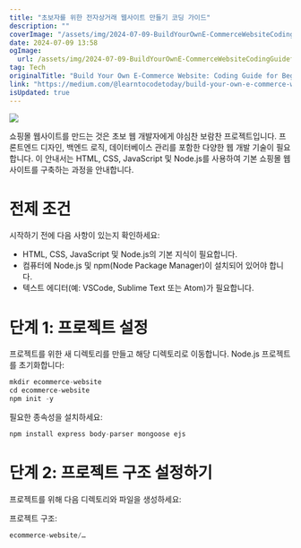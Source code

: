 ```yaml
---
title: "초보자를 위한 전자상거래 웹사이트 만들기 코딩 가이드"
description: ""
coverImage: "/assets/img/2024-07-09-BuildYourOwnE-CommerceWebsiteCodingGuideforBeginners_0.png"
date: 2024-07-09 13:58
ogImage: 
  url: /assets/img/2024-07-09-BuildYourOwnE-CommerceWebsiteCodingGuideforBeginners_0.png
tag: Tech
originalTitle: "Build Your Own E-Commerce Website: Coding Guide for Beginners"
link: "https://medium.com/@learntocodetoday/build-your-own-e-commerce-website-coding-guide-for-beginners-30597335bffa"
isUpdated: true
---
```




<img src="/assets/img/2024-07-09-BuildYourOwnE-CommerceWebsiteCodingGuideforBeginners_0.png" />

쇼핑몰 웹사이트를 만드는 것은 초보 웹 개발자에게 야심찬 보람찬 프로젝트입니다. 프론트엔드 디자인, 백엔드 로직, 데이터베이스 관리를 포함한 다양한 웹 개발 기술이 필요합니다. 이 안내서는 HTML, CSS, JavaScript 및 Node.js를 사용하여 기본 쇼핑몰 웹사이트를 구축하는 과정을 안내합니다.

# 전제 조건

시작하기 전에 다음 사항이 있는지 확인하세요:

<div class="content-ad"></div>

- HTML, CSS, JavaScript 및 Node.js의 기본 지식이 필요합니다.
- 컴퓨터에 Node.js 및 npm(Node Package Manager)이 설치되어 있어야 합니다.
- 텍스트 에디터(예: VSCode, Sublime Text 또는 Atom)가 필요합니다.

# 단계 1: 프로젝트 설정

프로젝트를 위한 새 디렉토리를 만들고 해당 디렉토리로 이동합니다. Node.js 프로젝트를 초기화합니다:

```js
mkdir ecommerce-website
cd ecommerce-website
npm init -y
```

<div class="content-ad"></div>

필요한 종속성을 설치하세요:

```js
npm install express body-parser mongoose ejs
```

# 단계 2: 프로젝트 구조 설정하기

프로젝트를 위해 다음 디렉토리와 파일을 생성하세요:

<div class="content-ad"></div>

프로젝트 구조:

```js
ecommerce-website/…
```
